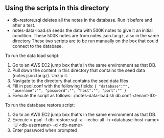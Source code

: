## Using the scripts in this directory
- db-restore.sql deletes all the notes in the database. Run it before and after a test.
- notes-data-load.sh seeds the data with 500K notes to give it an initial condition.  These 500K notes are from notes.json.tar.gz, also in the same directory
These two scripts are to be run manually on the box that could connect to the database. 

To run the data load script:
1. Go to an AWS EC2 jump box that's in the same environment as that DB.
2. Pull down the content in this directory that contains the seed data (notes.json.tar.gz). Unzip it.
3. Navigate to the directory that contains the seed data files
4. Fill in psql.conf with the following fields:
`{
     "database":"",
     "username":"",
     "password":"",
     "host":"",
     "port":""
 }`
5. Execute the script as follows: ./notes-data-load.sh db.conf \<tenant-ID\>

To run the database restore script:
1. Go to an AWS EC2 jump box that's in the same environment as that DB.
2. Execute > psql -f db-restore.sql -a --echo-all -h \<database-host-name\> -U \<db-username\> -d \<db-name\>
3. Enter password when prompted



